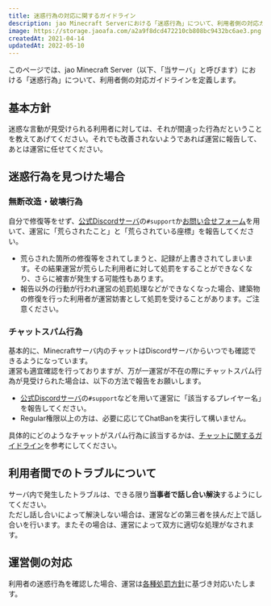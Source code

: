 ```yaml
---
title: 迷惑行為の対応に関するガイドライン
description: jao Minecraft Serverにおける「迷惑行為」について、利用者側の対応ガイドラインを定義します。
image: https://storage.jaoafa.com/a2a9f8dcd472210cb808bc9432bc6ae3.png
createdAt: 2021-04-14
updatedAt: 2022-05-10
---
```


このページでは、jao Minecraft Server（以下、「当サーバ」と呼びます）における「迷惑行為」について、利用者側の対応ガイドラインを定義します。

## 基本方針

迷惑な言動が見受けられる利用者に対しては、それが間違った行為だということを教えてあげてください。それでも改善されないようであれば運営に報告して、あとは運営に任せてください。

## 迷惑行為を見つけた場合

### 無断改造・破壊行為

自分で修復等をせず、[公式Discordサーバ](/blog/join-discord)の`#support`か[お問い合せフォーム](https://forms.gle/Rpj1ZV76p2NsdWMK6)を用いて、運営に「荒らされたこと」と「荒らされている座標」を報告してください。

- 荒らされた箇所の修復等をされてしまうと、記録が上書きされてしまいます。その結果運営が荒らした利用者に対して処罰をすることができなくなり、さらに被害が発生する可能性もあります。  
- 報告以外の行動が行われ運営の処罰処理などができなくなった場合、建築物の修復を行った利用者が運営妨害として処罰を受けることがあります。ご注意ください。

### チャットスパム行為

基本的に、Minecraftサーバ内のチャットはDiscordサーバからいつでも確認できるようになっています。  
運営も適宜確認を行っておりますが、万が一運営が不在の際にチャットスパム行為が見受けられた場合は、以下の方法で報告をお願いします。

- [公式Discordサーバ](/blog/join-discord)の`#support`などを用いて運営に「該当するプレイヤー名」を報告してください。  
- Regular権限以上の方は、必要に応じてChatBanを実行して構いません。  

具体的にどのようなチャットがスパム行為に該当するかは、[チャットに関するガイドライン](/server/guidelines/communications)を参考にしてください。

## 利用者間でのトラブルについて

サーバ内で発生したトラブルは、できる限り**当事者で話し合い解決**するようにしてください。  
ただし話し合いによって解決しない場合は、運営などの第三者を挟んだ上で話し合いを行います。またその場合は、運営によって双方に適切な処理がなされます。

## 運営側の対応

利用者の迷惑行為を確認した場合、運営は[各種処罰方針](/server/policies/bans)に基づき対応いたします。
